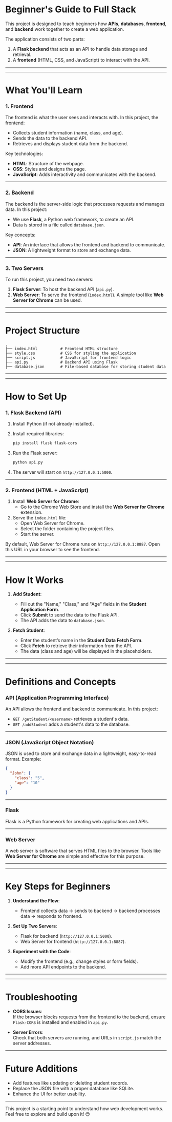 
# Beginner's Guide to Full Stack

This project is designed to teach beginners how **APIs**, **databases**, **frontend**, and **backend** work together to create a web application.

The application consists of two parts:

1.  A **Flask backend** that acts as an API to handle data storage and retrieval.
2.  A **frontend** (HTML, CSS, and JavaScript) to interact with the API.

----------
****

# What You'll Learn

### 1. **Frontend**

The frontend is what the user sees and interacts with. In this project, the frontend:

-   Collects student information (name, class, and age).
-   Sends the data to the backend API.
-   Retrieves and displays student data from the backend.

Key technologies:

-   **HTML**: Structure of the webpage.
-   **CSS**: Styles and designs the page.
-   **JavaScript**: Adds interactivity and communicates with the backend.

****
### 2. **Backend**

The backend is the server-side logic that processes requests and manages data. In this project:

-   We use **Flask**, a Python web framework, to create an API.
-   Data is stored in a file called `database.json`.

Key concepts:

-   **API**: An interface that allows the frontend and backend to communicate.
-   **JSON**: A lightweight format to store and exchange data.

****

### 3. **Two Servers**

To run this project, you need two servers:

1.  **Flask Server**: To host the backend API (`api.py`).
2.  **Web Server**: To serve the frontend (`index.html`). A simple tool like **Web Server for Chrome** can be used.

----------

****
# Project Structure

```
.
├── index.html          # Frontend HTML structure
├── style.css           # CSS for styling the application
├── script.js           # JavaScript for frontend logic
├── api.py              # Backend API using Flask
├── database.json       # File-based database for storing student data

```

----------
****

# How to Set Up

### 1. Flask Backend (API)

1.  Install Python (if not already installed).
2.  Install required libraries:
    
    ```bash
    pip install flask flask-cors
    
    ```
    
3.  Run the Flask server:
    
    ```bash
    python api.py
    
    ```
    
4.  The server will start on `http://127.0.0.1:5000`.

----------

### 2. Frontend (HTML + JavaScript)

1.  Install **Web Server for Chrome**:
    -   Go to the Chrome Web Store and install the **Web Server for Chrome** extension.
2.  Serve the `index.html` file:
    -   Open Web Server for Chrome.
    -   Select the folder containing the project files.
    -   Start the server.

By default, Web Server for Chrome runs on `http://127.0.0.1:8887`. Open this URL in your browser to see the frontend.

----------
****

# How It Works

1.  **Add Student**:
    
    -   Fill out the "Name," "Class," and "Age" fields in the **Student Application Form**.
    -   Click **Submit** to send the data to the Flask API.
    -   The API adds the data to `database.json`.
2.  **Fetch Student**:
    
    -   Enter the student’s name in the **Student Data Fetch Form**.
    -   Click **Fetch** to retrieve their information from the API.
    -   The data (class and age) will be displayed in the placeholders.

----------
****

# Definitions and Concepts

### API (Application Programming Interface)

An API allows the frontend and backend to communicate. In this project:

-   `GET /getStudent/<username>` retrieves a student's data.
-   `GET /addStudent` adds a student's data to the database.

****

### JSON (JavaScript Object Notation)

JSON is used to store and exchange data in a lightweight, easy-to-read format. Example:

```json
{
  "John": {
    "class": "5",
    "age": "10"
  }
}

```

****

### Flask

Flask is a Python framework for creating web applications and APIs.

****

### Web Server

A web server is software that serves HTML files to the browser. Tools like **Web Server for Chrome** are simple and effective for this purpose.

****

----------

# Key Steps for Beginners

1.  **Understand the Flow**:
    
    -   Frontend collects data → sends to backend → backend processes data → responds to frontend.
2.  **Set Up Two Servers**:
    
    -   Flask for backend (`http://127.0.0.1:5000`).
    -   Web Server for frontend (`http://127.0.0.1:8887`).
3.  **Experiment with the Code**:
    
    -   Modify the frontend (e.g., change styles or form fields).
    -   Add more API endpoints to the backend.

----------
****

# Troubleshooting

-   **CORS Issues**:  
    If the browser blocks requests from the frontend to the backend, ensure `Flask-CORS` is installed and enabled in `api.py`.
    
-   **Server Errors**:  
    Check that both servers are running, and URLs in `script.js` match the server addresses.
    

----------

# Future Additions

-   Add features like updating or deleting student records.
-   Replace the JSON file with a proper database like SQLite.
-   Enhance the UI for better usability.

----------

This project is a starting point to understand how web development works. Feel free to explore and build upon it! 😊